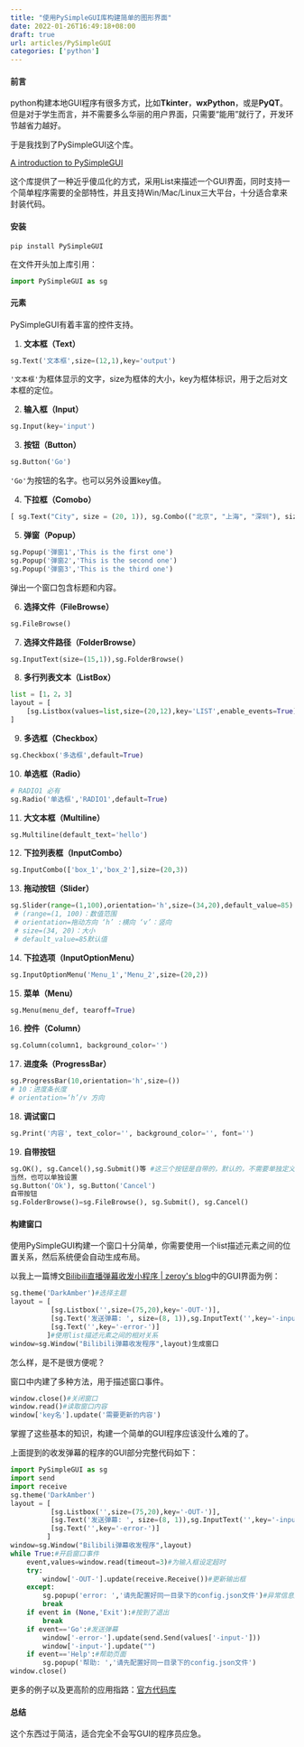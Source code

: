 ```yaml
---
title: "使用PySimpleGUI库构建简单的图形界面"
date: 2022-01-26T16:49:18+08:00
draft: true
url: articles/PySimpleGUI
categories: ['python']
---
```


#### 前言

python构建本地GUI程序有很多方式，比如**Tkinter**，**wxPython**，或是**PyQT**。但是对于学生而言，并不需要多么华丽的用户界面，只需要“能用”就行了，开发环节越省力越好。

于是我找到了PySimpleGUI这个库。

[A introduction to PySimpleGUI](https://www.youtube.com/watch?v=-_z2RPAH0Qk)

这个库提供了一种近乎傻瓜化的方式，采用List来描述一个GUI界面，同时支持一个简单程序需要的全部特性，并且支持Win/Mac/Linux三大平台，十分适合拿来封装代码。

#### 安装

```
pip install PySimpleGUI
```

在文件开头加上库引用：

```python
import PySimpleGUI as sg
```

#### 元素

PySimpleGUI有着丰富的控件支持。

1. **文本框（Text）**

```python
sg.Text('文本框',size=(12,1),key='output')
```

`'文本框'`为框体显示的文字，size为框体的大小，key为框体标识，用于之后对文本框的定位。

2. **输入框（Input）**

```python
sg.Input(key='input')
```

3. **按钮（Button）**

```python
sg.Button('Go')
```

`'Go'`为按钮的名字。也可以另外设置key值。

4. **下拉框（Comobo）**

```python
[ sg.Text("City", size = (20, 1)), sg.Combo(("北京", "上海", "深圳"), size=(10, 1), default_value="上海", key = "-CITY-")]
```

5. **弹窗（Popup）**

```python
sg.Popup('弹窗1','This is the first one')
sg.Popup('弹窗2','This is the second one')
sg.Popup('弹窗3','This is the third one')
```

弹出一个窗口包含标题和内容。

6. **选择文件（FileBrowse）**

```python
sg.FileBrowse()
```

7. **选择文件路径（FolderBrowse）**

```python
sg.InputText(size=(15,1)),sg.FolderBrowse()
```

8. **多行列表文本（ListBox）**

```python
list = [1，2，3]
layout = [
    [sg.Listbox(values=list,size=(20,12),key='LIST',enable_events=True)]
]
```

9. **多选框（Checkbox）**

```python
sg.Checkbox('多选框',default=True)
```

10. **单选框（Radio）**

```python
# RADIO1 必有
sg.Radio('单选框','RADIO1',default=True)
```

11. **大文本框（Multiline）**

```python
sg.Multiline(default_text='hello')
```

12. **下拉列表框（InputCombo）**

```python
sg.InputCombo(['box_1','box_2'],size=(20,3))
```

13. **拖动按钮（Slider）**

```python
sg.Slider(range=(1,100),orientation='h',size=(34,20),default_value=85)
 # (range=(1, 100)：数值范围
 # orientation=拖动方向 ‘h’ :横向 ‘v’：竖向
 # size=(34, 20)：大小
 # default_value=85默认值
```

14. **下拉选项（InputOptionMenu）**

```python
sg.InputOptionMenu('Menu_1','Menu_2',size=(20,2))
```

15. **菜单（Menu）**

```python
sg.Menu(menu_def, tearoff=True)
```

16. **控件（Column）**

```python
sg.Column(column1, background_color='')
```

17. **进度条（ProgressBar）**

```python
sg.ProgressBar(10,orientation='h',size=())
# 10：进度条长度
# orientation=‘h’/v 方向
```

18. **调试窗口**

```python
sg.Print('内容', text_color='', background_color='', font='')
```

19. **自带按钮**

```python
sg.OK(), sg.Cancel(),sg.Submit()等 #这三个按钮是自带的，默认的，不需要单独定义其作用
当然，也可以单独设置
sg.Button('Ok'), sg.Button('Cancel')
自带按钮
sg.FolderBrowse()=sg.FileBrowse(), sg.Submit(), sg.Cancel()
```

#### 构建窗口

使用PySimpleGUI构建一个窗口十分简单，你需要使用一个list描述元素之间的位置关系，然后系统便会自动生成布局。

以我上一篇博文[Bilibili直播弹幕收发小程序 | zeroy's blog](https://zeroy.site/articles/Bilibili-send-and-receive/)中的GUI界面为例：

```python
sg.theme('DarkAmber')#选择主题
layout = [
          [sg.Listbox('',size=(75,20),key='-OUT-')],
          [sg.Text('发送弹幕: ', size=(8, 1)),sg.InputText('',key='-input-'),sg.Button("Go"),sg.Button("Exit"),sg.Button("Help")],
          [sg.Text('',key='-error-')]
         ]#使用list描述元素之间的相对关系
window=sg.Window("Bilibili弹幕收发程序",layout)生成窗口
```

怎么样，是不是很方便呢？

窗口中内建了多种方法，用于描述窗口事件。

```python
window.close()#关闭窗口
window.read()#读取窗口内容
window['key名'].update('需要更新的内容')
```

掌握了这些基本的知识，构建一个简单的GUI程序应该没什么难的了。

上面提到的收发弹幕的程序的GUI部分完整代码如下：

```python
import PySimpleGUI as sg
import send
import receive
sg.theme('DarkAmber')
layout = [
          [sg.Listbox('',size=(75,20),key='-OUT-')],
          [sg.Text('发送弹幕: ', size=(8, 1)),sg.InputText('',key='-input-'),sg.Button("Go"),sg.Button("Exit"),sg.Button("Help")],
          [sg.Text('',key='-error-')]
         ]
window=sg.Window("Bilibili弹幕收发程序",layout)
while True:#开启窗口事件
    event,values=window.read(timeout=3)#为输入框设定超时
    try:
        window['-OUT-'].update(receive.Receive())#更新输出框
    except:
        sg.popup('error: ','请先配置好同一目录下的config.json文件')#异常信息处理
        break
    if event in (None,'Exit'):#按到了退出
        break
    if event=='Go':#发送弹幕
        window['-error-'].update(send.Send(values['-input-']))
        window['-input-'].update("")
    if event=='Help':#帮助页面
        sg.popup('帮助: ','请先配置好同一目录下的config.json文件')
window.close()
```

更多的例子以及更高阶的应用指路：[官方代码库](https://github.com/PySimpleGUI/PySimpleGUI)



#### 总结

这个东西过于简洁，适合完全不会写GUI的程序员应急。
